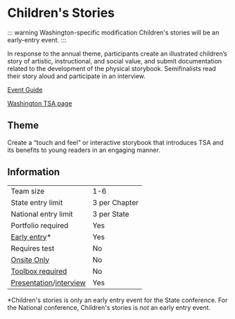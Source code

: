 # Children's Stories

::: warning Washington-specific modification
Children's stories will be an early-entry event.
:::

In response to the annual theme, participants create an illustrated children’s story of artistic, instructional, and social value, and submit documentation related to the development of the physical storybook. Semifinalists read their story aloud and participate in an interview.

[Event Guide](https://lwsd.sharepoint.com/:b:/r/sites/GR-JHS-TechnologyStudentAssociation-SCA/Shared%20Documents/23-24/Competition/Event%20Guides/HS%20-%20Childrens%20Stories.pdf)

[Washington TSA page](https://www.washingtontsa.org/high-school-events/childrens-stories)

## Theme

Create a “touch and feel” or interactive storybook that introduces TSA and its benefits to young readers in an engaging manner.

## Information

|                                              |               |
| -------------------------------------------- | ------------- |
| Team size                                    | 1-6           |
| State entry limit                            | 3 per Chapter |
| National entry limit                         | 3 per State   |
| Portfolio required                           | Yes           |
| [Early entry](/#terms)\*                     | Yes           |
| Requires test                                | No            |
| [Onsite Only](/#terms)                       | No            |
| [Toolbox required](/#terms)                  | No            |
| [Presentation](/#terms)/[interview](/#terms) | Yes           |

\*Children's stories is only an early entry event for the State conference. For the National conference, Children's stories is _not_ an early entry event.
